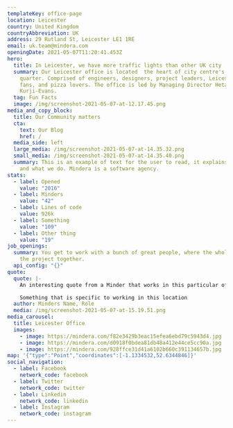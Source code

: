 ```yaml
---
templateKey: office-page
location: Leicester
country: United Kingdom
countryAbbreviation: UK
address: 29 Rutland St, Leicester LE1 1RE
email: uk.team@mindera.com
openingDate: 2021-05-07T11:20:41.453Z
hero:
  title: In Leicester, we have more traffic lights than other UK city
  summary: Our Leicester office is located  the heart of city centre's culture
    quarter. Comprised of engineers, designers, project leaders, Leicester FC
    fans, and pizza lovers. The office is led by Managing Director Hetal
    Kurji-Evans.
  tag: Fun Facts
  image: /img/screenshot-2021-05-07-at-12.17.45.png
media_and_copy_block:
  title: Our Community matters
  cta:
    text: Our Blog
    href: /
  media_side: left
  large_media: /img/screenshot-2021-05-07-at-14.35.32.png
  small_media: /img/screenshot-2021-05-07-at-14.35.40.png
  summary: This is an example of text for the user to read, it explains who we are
    and what we do. Mindera is a software agency.
stats:
  - label: Opened
    value: "2016"
  - label: Minders
    value: "42"
  - label: Lines of code
    value: 926k
  - label: Something
    value: "109"
  - label: Other thing
    value: "19"
job_openings:
  summary: You get to work with a bunch of great people, where the whole team owns
    the project together.
  api_config: "{}"
quote:
  quote: |-
    An interesting quote from a Minder that works in this particular office.

    Something that is specific to working in this location
  author: Minders Name, Role
  media: /img/screenshot-2021-05-07-at-15.19.51.png
media_carousel:
  title: Leicester Office
  images:
    - image: https://mindera.com/f82e3429b3eac15efea6ebd79c5943d4.jpg
    - image: https://mindera.com/d0918f0bdea81db48a412e44ce5cc90a.jpg
    - image: https://mindera.com/928ffce31d41a6102b660c391134657b.jpg
map: '{"type":"Point","coordinates":[-1.1334532,52.6344846]}'
social_navigation:
  - label: Facebook
    network_code: facebook
  - label: Twitter
    network_code: twitter
  - label: Linkedin
    network_code: linkedin
  - label: Instagram
    network_code: instagram
---
```

